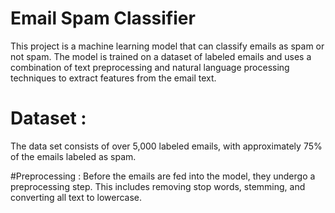 # Email Spam Classifier
This project is a machine learning model that can classify emails as spam or not spam. The model is trained on a dataset of labeled emails and uses a combination of text preprocessing and natural language processing techniques to extract features from the email text.

# Dataset :
The data set consists of over 5,000 labeled emails, with approximately 75% of the emails labeled as spam.

#Preprocessing :
Before the emails are fed into the model, they undergo a preprocessing step. This includes removing stop words, stemming, and converting all text to lowercase.
